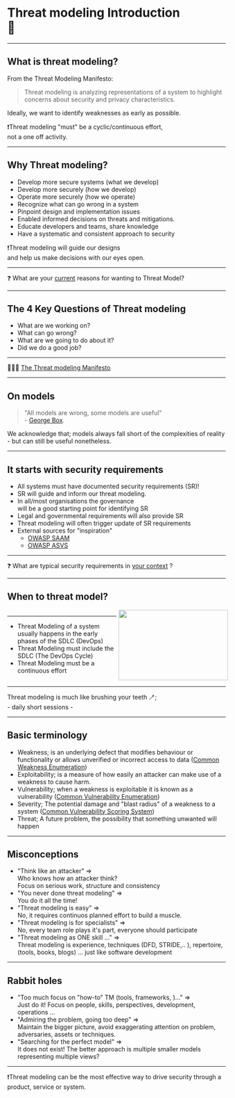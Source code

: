 <!-- markdownlint-disable MD033 -->

# Threat modeling Introduction </br>🖖

---

## What is threat modeling?

From the Threat Modeling Manifesto:<!-- .element: style="font-size:0.8em"-->
> Threat modeling is analyzing representations of a system to highlight concerns about security and privacy characteristics.

Ideally, we want to identify weaknesses as early as possible.<!-- .element: class="fragment" data-fragment-index="1" -->

❗️Threat modeling "must" be a cyclic/continuous effort,</br> not a one off activity.<!-- .element: class="fragment" data-fragment-index="2" -->

---

## Why Threat modeling?

- Develop more secure systems (what we develop)<!-- .element: class="fragment" data-fragment-index="1" -->
- Develop more securely (how we develop)<!-- .element: class="fragment" data-fragment-index="2" -->
- Operate more securely (how we operate)<!-- .element: class="fragment" data-fragment-index="3" -->
- Recognize what can go wrong in a system<!-- .element: class="fragment" data-fragment-index="4" -->
- Pinpoint design and implementation issues<!-- .element: class="fragment" data-fragment-index="5" -->
- Enabled informed decisions on threats and mitigations.<!-- .element: class="fragment" data-fragment-index="6" -->
- Educate developers and teams, share knowledge<!-- .element: class="fragment" data-fragment-index="7" -->
- Have a systematic and consistent approach to security<!-- .element: class="fragment" data-fragment-index="8" -->

❗️Threat modeling will guide our designs </br>and help us make decisions with our eyes open.<!-- .element: class="fragment" data-fragment-index="9" -->

<hr>

❓ What are your<!-- .element: class="fragment" data-fragment-index="9" --> <u>current</u> reasons for wanting to Threat Model?<!-- .element: class="fragment" data-fragment-index="9" -->

---

## The 4 Key Questions of Threat modeling

- What are we working on?<!-- .element: class="fragment" data-fragment-index="1" -->
- What can go wrong?<!-- .element: class="fragment" data-fragment-index="2" -->
- What are we going to do about it?<!-- .element: class="fragment" data-fragment-index="3" -->
- Did we do a good job?<!-- .element: class="fragment" data-fragment-index="4" -->

<hr>

🕵🏻‍♂️ <!-- .element: class="fragment" data-fragment-index="5" -->[The Threat modeling Manifesto](https://www.threatmodelingmanifesto.org/)<!-- .element: class="fragment" data-fragment-index="5" -->

---

## On models

> "All models are wrong, some models are useful"</br> - [George Box](https://en.wikipedia.org/wiki/All_models_are_wrong).

We acknowledge that; models always fall short of the complexities of reality - but can still be useful nonetheless.

---

## It starts with security requirements

- All systems must have documented security requirements (SR)!<!-- .element: class="fragment" data-fragment-index="1" -->
- SR will guide and inform our threat modeling.<!-- .element: class="fragment" data-fragment-index="2" -->
- In all/most organisations the governance</br> will be a good starting point for identifying SR<!-- .element: class="fragment" data-fragment-index="3" -->
- Legal and governmental requirements will also provide SR<!-- .element: class="fragment" data-fragment-index="3" -->
- Threat modeling will often trigger update of SR requirements<!-- .element: class="fragment" data-fragment-index="4" -->
- External sources for "inspiration"<!-- .element: class="fragment" data-fragment-index="5" -->
  - [OWASP SAAM](https://owaspsamm.org/)<!-- .element: class="fragment" data-fragment-index="5" -->
  - [OWASP ASVS](https://owasp.org/www-project-application-security-verification-standard/)<!-- .element: class="fragment" data-fragment-index="5" -->

<hr>

❓ What are typical security requirements in<!-- .element: class="fragment" data-fragment-index="7" --> <u>your context</u> ?<!-- .element: class="fragment" data-fragment-index="7" -->

---

## When to threat model?

<div style="display: grid;grid-column-gap: 1%; grid-auto-columns: 50% 50%;">

<div  style="grid-area: 1 / 1"><!-- .element: style="font-size:0.9em"-->

<hr>

- Threat Modeling of a system usually happens in the early phases of the SDLC (DevOps)
- Threat Modeling must include the SDLC (The DevOps Cycle)
- Threat Modeling must be a continuous effort

</div>

<div  style="grid-area: 1 / 2"><img src="./content/images/devops.png" width="100%" height="auto" display="block" margin-left="auto" margin-right="auto">
</div>

</div>

<hr>

Threat modeling is much like brushing your teeth 🪥;</br> - daily short sessions -

---

## Basic terminology

- Weakness; is an underlying defect that modifies behaviour or functionality or allows unverified or incorrect access to data ([Common Weakness Enumeration](https://cwe.mitre.org/))
- Exploitability; is a measure of how easily an attacker can make use of a weakness to cause harm.
- Vulnerability; when a weakness is exploitable it is known as a vulnerability ([Common Vulnerability Enumeration](https://cve.mitre.org/))
- Severity; The potential damage and "blast radius" of a weakness to a system ([Common Vulnerability Scoring System](https://www.first.org/cvss/))
- Threat; A future problem, the possibility that something unwanted will happen

---

## Misconceptions

- "Think like an attacker" => </br>Who knows how an attacker think?</br>Focus on serious work, structure and consistency<!-- .element: class="fragment" data-fragment-index="1" -->
- "You never done threat modeling" => </br>You do it all the time!<!-- .element: class="fragment" data-fragment-index="2" -->
- "Threat modeling is easy" => </br>No, it requires continuos planned effort to build a muscle.<!-- .element: class="fragment" data-fragment-index="3" -->
- "Threat modeling is for specialists" => </br>No, every team role plays it's part, everyone should participate<!-- .element: class="fragment" data-fragment-index="4" -->
- "Threat modeling as ONE skill ..." => </br> Threat modeling is experience, techniques (DFD, STRIDE,.. ), repertoire, (tools, books, blogs) ... just like software development<!-- .element: class="fragment" data-fragment-index="5" -->

---

## Rabbit holes

<div><!-- .element: style="font-size:0.8em"-->

- "Too much focus on "how-to" TM (tools, frameworks, )..." => </br>Just do it! Focus on people, skills, perspectives, development, operations ...<!-- .element: class="fragment" data-fragment-index="1" -->
- "Admiring the problem, going too deep" => </br>Maintain the bigger picture, avoid exaggerating attention on problem, adversaries, assets or techniques.<!-- .element: class="fragment" data-fragment-index="2" -->
- "Searching for the perfect model" => </br>It does not exist! The better approach is multiple smaller models representing multiple views?<!-- .element: class="fragment" data-fragment-index="4" -->

</div>

<hr>

❗️Threat modeling can be the most effective way to drive security through a product, service or system.<!-- .element: class="fragment" data-fragment-index="5" style="font-size:0.8em"- -->
